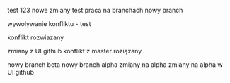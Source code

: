 test 123
nowe zmiany test
praca na branchach
nowy branch

wywoływanie konfliktu - test

konflikt rozwiazany

zmiany z UI github
konflikt z master roziązany


nowy branch beta
nowy branch alpha
zmiany na alpha
zmiany na alpha w UI github
